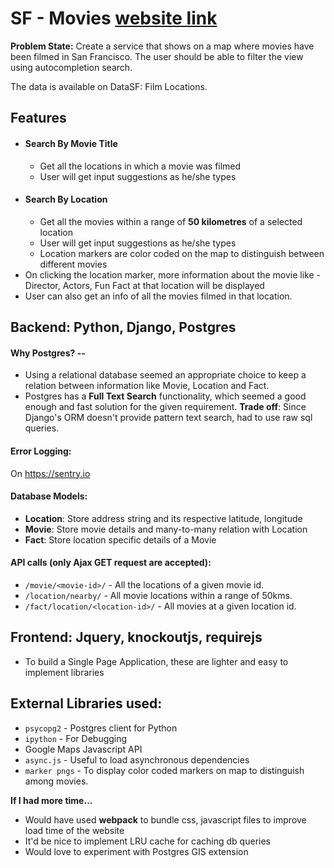 # SF - Movies [website link](http://ghule-suhas.ap-south-1.elasticbeanstalk.com)

**Problem State:** Create a service that shows on a map where movies have been filmed in San Francisco. The user should be able to filter the view using autocompletion search.

The data is available on DataSF: Film Locations.

## Features
- #### Search By Movie Title
	- Get all the locations in which a movie was filmed
	- User will get input suggestions as he/she types
- #### Search By Location
	- Get all the movies within a range of **50 kilometres** of a selected location
	- User will get input suggestions as he/she types
	- Location markers are color coded on the map to distinguish between different movies 
- On clicking the location marker, more information about the movie like - Director, Actors, Fun Fact at that location will be displayed
- User can also  get an info of all the movies filmed in that location.

## Backend: Python, Django, Postgres
#### Why Postgres?  -- 
- Using a relational database seemed an appropriate choice to keep a relation between information like Movie, Location and Fact.
- Postgres has a **Full Text Search** functionality, which seemed a good enough and fast solution for the given requirement.
**Trade off**: Since Django's ORM doesn't provide pattern text search, had to use raw sql queries.
#### Error Logging:
On https://sentry.io
#### Database Models:
- **Location**: Store address string and its respective latitude, longitude 
- **Movie**: Store movie details and many-to-many relation with Location
- **Fact**: Store location specific details of a Movie
#### API calls (only Ajax GET request are accepted):
- `/movie/<movie-id>/` - All the locations of a given movie id.
- `/location/nearby/` - All movie locations within a range of 50kms.
- `/fact/location/<location-id>/` - All movies at a given location id.

## Frontend: Jquery, knockoutjs, requirejs
- To build a Single Page Application, these are lighter and easy to implement libraries

## External Libraries used:
- `psycopg2` - Postgres client for Python
- `ipython` - For Debugging
- Google Maps Javascript API
- `async.js` - Useful to load asynchronous dependencies
- `marker pngs` - To display color coded markers on map to distinguish among movies.

**If I had more time...**
- Would have used **webpack** to bundle css, javascript files to improve load time of the website
- It'd be nice to implement LRU cache for caching db queries
- Would love to experiment with Postgres GIS extension
